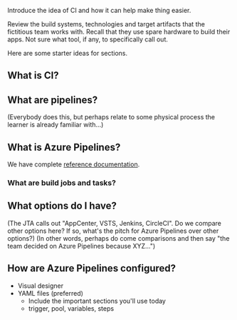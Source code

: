 Introduce the idea of CI and how it can help make thing easier.

Review the build systems, technologies and target artifacts that the fictitious team works with. Recall that they use spare hardware to build their apps. Not sure what tool, if any, to specifically call out.

Here are some starter ideas for sections.

## What is CI?

## What are pipelines?

(Everybody does this, but perhaps relate to some physical process the learner is already familiar with...)

## What is Azure Pipelines?

We have complete [reference documentation](https://docs.microsoft.com/azure/devops/pipelines/tasks/?view=azure-devops).

### What are build jobs and tasks?

## What options do I have?

(The JTA calls out "AppCenter, VSTS, Jenkins, CircleCI". Do we compare other options here? If so, what's the pitch for Azure Pipelines over other options?)
(In other words, perhaps do come comparisons and then say "the team decided on Azure Pipelines because XYZ...")

## How are Azure Pipelines configured?

- Visual designer
- YAML files (preferred)
  - Include the important sections you'll use today
  - trigger, pool, variables, steps